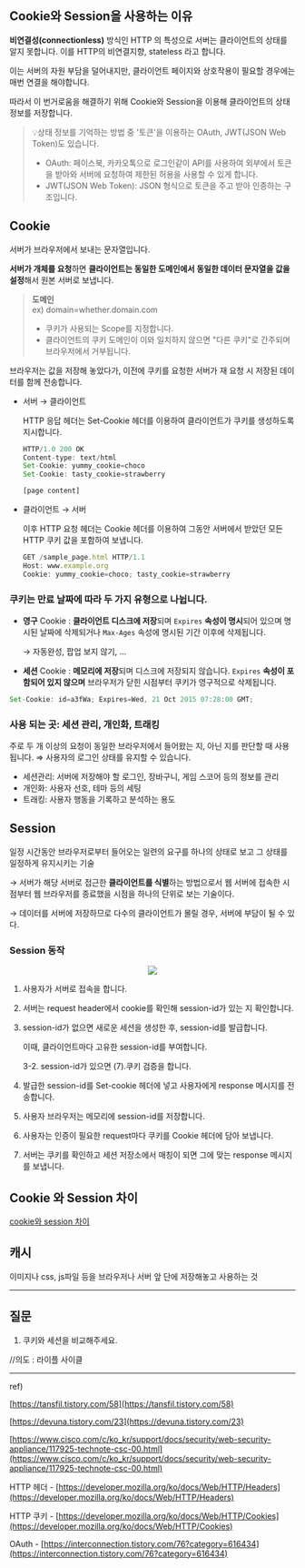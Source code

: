 ## Cookie와 Session을 사용하는 이유

**비연결성(connectionless)** 방식인 HTTP 의 특성으로 서버는 클라이언트의 상태를 알지 못합니다.
이를 HTTP의 비연결지향, stateless 라고 합니다.

이는 서버의 자원 부담을 덜어내지만, 클라이언트 페이지와 상호작용이 필요할 경우에는 매번 연결을 해야합니다.

따라서 이 번거로움을 해결하기 위해 Cookie와 Session을 이용해 클라이언트의 상태 정보를 저장합니다.

> 💡상태 정보를 기억하는 방법 중 '토큰'을 이용하는 OAuth, JWT(JSON Web Token)도 있습니다.
> 
> - OAuth: 페이스북, 카카오톡으로 로그인같이 API를 사용하여 외부에서 토큰을 받아와 서버에 요청하여 제한된 허용을 사용할 수 있게 합니다.
> - JWT(JSON Web Token): JSON 형식으로 토큰을 주고 받아 인증하는 구조입니다.

## Cookie

서버가 브라우저에서 보내는 문자열입니다.

**서버가 개체를 요청**하면 **클라이언트는 동일한 도메인에서 동일한 데이터 문자열을  값을 설정**해서 원본 서버로 보냅니다.

> **도메인**  
> ex) domain=whether.domain.com  
> - 쿠키가 사용되는 Scope를 지정합니다.  
> - 클라이언트의 쿠키 도메인이 이와 일치하지 않으면 "다른 쿠키"로 간주되며 브라우저에서 거부됩니다.

브라우저는 값을 저장해 놓았다가, 이전에 쿠키를 요청한 서버가 재 요청 시 저장된 데이터를 함께 전송합니다.

- 서버 → 클라이언트

    HTTP 응답 헤더는 Set-Cookie 헤더를 이용하여 클라이언트가 쿠키를 생성하도록 지시합니다. 

    ```jsx
    HTTP/1.0 200 OK
    Content-type: text/html
    Set-Cookie: yummy_cookie=choco
    Set-Cookie: tasty_cookie=strawberry

    [page content]
    ```

- 클라이언트 → 서버

    이후 HTTP 요청 헤더는 Cookie 헤더를 이용하여 그동안 서버에서 받았던 모든 HTTP 쿠키 값을 포함하여 보냅니다.

    ```jsx
    GET /sample_page.html HTTP/1.1
    Host: www.example.org
    Cookie: yummy_cookie=choco; tasty_cookie=strawberry
    ```

### 쿠키는 **만료 날짜**에 따라 두 가지 유형으로 나뉩니다.

- **영구** Cookie
: **클라이언트 디스크에 저장**되며  `Expires` **속성이 명시**되어 있으며 명시된 날짜에 삭제되거나 `Max-Ages` 속성에 명시된 기간 이후에 삭제됩니다.

    → 자동완성, 팝업 보지 않기, ...

- **세션** Cookie
: **메모리에 저장**되며 디스크에 저장되지 않습니다. `Expires` **속성이 포함되어 있지 않으며** 브라우저가 닫힌 시점부터 쿠키가 영구적으로 삭제됩니다.

```jsx
Set-Cookie: id=a3fWa; Expires=Wed, 21 Oct 2015 07:28:00 GMT;
```

### 사용 되는 곳: 세션 관리, 개인화, 트래킹

주로 두 개 이상의 요청이 동일한 브라우저에서 들어왔는 지, 아닌 지를 판단할 때 사용됩니다.  ⇒ 사용자의 로그인 상태를 유지할 수 있습니다.

- 세션관리: 서버에 저장해야 할 로그인, 장바구니, 게임 스코어 등의 정보를 관리
- 개인화: 사용자 선호, 테마 등의 세팅
- 트래킹: 사용자 행동을 기록하고 분석하는 용도

## Session

일정 시간동안 브라우저로부터 들어오는 일련의 요구를 하나의 상태로 보고 그 상태를 일정하게 유지시키는 기술

→ 서버가 해당 서버로 접근한 **클라이언트를 식별**하는 방법으로서 웹 서버에 접속한 시점부터 웹 브라우저를 종료했을 시점을 하나의 단위로 보는 기술이다.

→ 데이터를 서버에 저장하므로 다수의 클라이언트가 몰릴 경우, 서버에 부담이 될 수 있다.

### Session 동작

<p align="center">
  <img src="https://github.com/triflingness/CSnCT-Study/blob/dab374d724e91b7c299d5ea95382d7e473510ecc/Network/imgs/4.%20cookie%20vs%20session/session_flow.png">
</p>

1. 사용자가 서버로 접속을 합니다.
2. 서버는 request header에서 cookie를 확인해 session-id가 있는 지 확인합니다.
3. session-id가 없으면 새로운 세션을 생성한 후, session-id를 발급합니다.

    이때, 클라이언트마다 고유한 session-id를 부여합니다.

    3-2. session-id가 있으면 (7).쿠키 검증을 합니다.

4. 발급한 session-id를 Set-cookie 헤더에 넣고 사용자에게 response 메시지를 전송합니다.
5. 사용자 브라우저는 메모리에 session-id를 저장합니다.
6. 사용자는 인증이 필요한 request마다 쿠키를 Cookie 헤더에 담아 보냅니다.
7. 서버는 쿠키를 확인하고 세션 저장소에서 매칭이 되면 그에 맞는 response 메시지를 보냅니다.

## Cookie 와 Session 차이

[cookie와 session 차이](https://www.notion.so/0d1d22876e474bde9f1e86c8a12ef246)

## 캐시

이미지나 css, js파일 등을 브라우저나 서버 앞 단에 저장해놓고 사용하는 것

---

## 질문

1. 쿠키와 세션을 비교해주세요.

//의도 : 라이플 사이클
  
  
---
ref)

[https://tansfil.tistory.com/58](https://tansfil.tistory.com/58)

[https://devuna.tistory.com/23](https://devuna.tistory.com/23)

[https://www.cisco.com/c/ko_kr/support/docs/security/web-security-appliance/117925-technote-csc-00.html](https://www.cisco.com/c/ko_kr/support/docs/security/web-security-appliance/117925-technote-csc-00.html)

HTTP 헤더 - [https://developer.mozilla.org/ko/docs/Web/HTTP/Headers](https://developer.mozilla.org/ko/docs/Web/HTTP/Headers)

HTTP 쿠키 - [https://developer.mozilla.org/ko/docs/Web/HTTP/Cookies](https://developer.mozilla.org/ko/docs/Web/HTTP/Cookies)

OAuth - [https://interconnection.tistory.com/76?category=616434](https://interconnection.tistory.com/76?category=616434)
